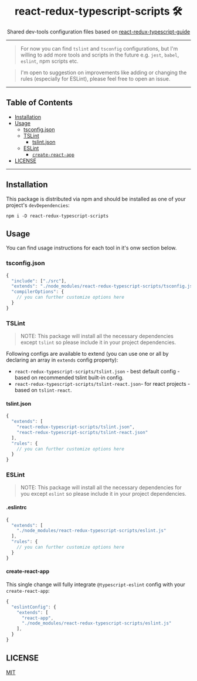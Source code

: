 <div align="center">
<h1>react-redux-typescript-scripts 🛠</h1>

<p>Shared dev-tools configuration files based on <a href="https://github.com/piotrwitek/react-redux-typescript-guide">react-redux-typescript-guide</a></p>
</div>

---

> For now you can find `tslint` and `tsconfig` configurations, but I'm willing to add more tools and scripts in the future e.g. `jest`, `babel`, `eslint`, npm scripts etc.

> I'm open to suggestion on improvements like adding or changing the rules (especially for ESLint), please feel free to open an issue.

---

## Table of Contents

<!-- START doctoc generated TOC please keep comment here to allow auto update -->
<!-- DON'T EDIT THIS SECTION, INSTEAD RE-RUN doctoc TO UPDATE -->


- [Installation](#installation)
- [Usage](#usage)
  - [tsconfig.json](#tsconfigjson)
  - [TSLint](#tslint)
    - [tslint.json](#tslintjson)
  - [ESLint](#eslint)
    - [`create-react-app`](#create-react-app)
- [LICENSE](#license)

<!-- END doctoc generated TOC please keep comment here to allow auto update -->

---

## Installation

This package is distributed via npm and
should be installed as one of your project's `devDependencies`:

```
npm i -D react-redux-typescript-scripts
```

## Usage

You can find usage instructions for each tool in it's onw section below.

### tsconfig.json
```ts
{
  "include": ["./src"],
  "extends": "./node_modules/react-redux-typescript-scripts/tsconfig.json",
  "compilerOptions": {
    // you can further customize options here
  }
}
```

### TSLint
> NOTE: This package will install all the necessary dependencies except `tslint` so please include it in your project dependencies.

Following configs are available to extend (you can use one or all by declaring an array in `extends` config property):
  - `react-redux-typescript-scripts/tslint.json` - best default config - based on recommended tslint built-in config.
  - `react-redux-typescript-scripts/tslint-react.json`- for react projects - based on `tslint-react`.

#### tslint.json
```ts
{
  "extends": [
    "react-redux-typescript-scripts/tslint.json", 
    "react-redux-typescript-scripts/tslint-react.json"
  ],
  "rules": {
    // you can further customize options here
  }
}
```

### ESLint
> NOTE: This package will install all the necessary dependencies for you except `eslint` so please include it in your project dependencies.

#### .eslintrc
```ts
{
  "extends": [
    "./node_modules/react-redux-typescript-scripts/eslint.js"
  ],
  "rules": {
    // you can further customize options here
  }
}
```

#### create-react-app
This single change will fully integrate `@typescript-eslint` config with your `create-react-app`:
```ts
{
  "eslintConfig": {
    "extends": [
      "react-app",
      "./node_modules/react-redux-typescript-scripts/eslint.js"
    ],
  }
}
```

## LICENSE

[MIT](./LICENSE)
